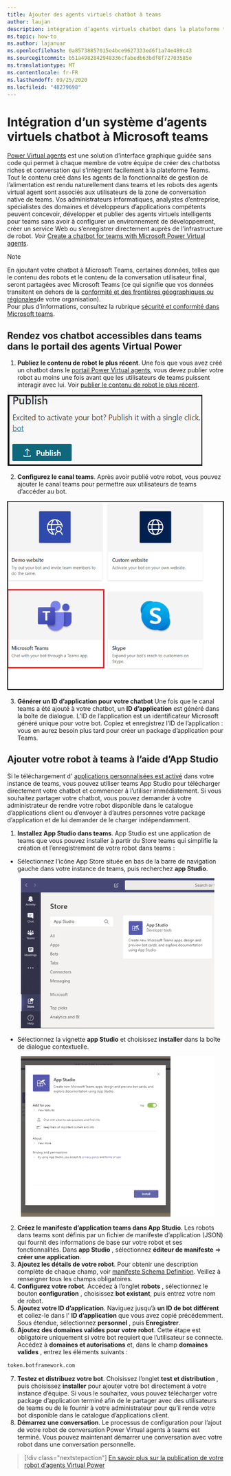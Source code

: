 ```yaml
---
title: Ajouter des agents virtuels chatbot à teams
author: laujan
description: intégration d’agents virtuels chatbot dans la plateforme teams
ms.topic: how-to
ms.author: lajanuar
ms.openlocfilehash: 0a85738857015e4bce9627333ed6f1a74e489c43
ms.sourcegitcommit: b51a4982842948336cfabedb63bdf8f72703585e
ms.translationtype: MT
ms.contentlocale: fr-FR
ms.lasthandoff: 09/25/2020
ms.locfileid: "48279698"
---
```

# <a name="integrate-a-power-virtual-agents-chatbot-with-microsoft-teams"></a>Intégration d’un système d’agents virtuels chatbot à Microsoft teams

[Power Virtual agents](/power-virtual-agents/fundamentals-what-is-power-virtual-agents) est une solution d’interface graphique guidée sans code qui permet à chaque membre de votre équipe de créer des chatbotss riches et conversation qui s’intègrent facilement à la plateforme Teams. Tout le contenu créé dans les agents de la fonctionnalité de gestion de l’alimentation est rendu naturellement dans teams et les robots des agents virtual agent sont associés aux utilisateurs de la zone de conversation native de teams. Vos administrateurs informatiques, analystes d’entreprise, spécialistes des domaines et développeurs d’applications compétents peuvent concevoir, développer et publier des agents virtuels intelligents pour teams sans avoir à configurer un environnement de développement, créer un service Web ou s’enregistrer directement auprès de l’infrastructure de robot.  *Voir* [Create a chatbot for teams with Microsoft Power Virtual agents](../what-are-bots.md#create-a-chatbot-for-teams-with-microsoft-power-virtual-agents).

> [!NOTE]
> En ajoutant votre chatbot à Microsoft Teams, certaines données, telles que le contenu des robots et le contenu de la conversation utilisateur final, seront partagées avec Microsoft Teams (ce qui signifie que vos données transitent en dehors de la [conformité et des frontières géographiques ou régionales](/power-virtual-agents/data-location)de votre organisation). <br/>
> Pour plus d’informations, consultez la rubrique [sécurité et conformité dans Microsoft teams](/MicrosoftTeams/security-compliance-overview).

## <a name="make-your-chatbot-reachable-in-teams-in-the-power-virtual-agents-portal"></a>Rendez vos chatbot accessibles dans teams dans le portail des agents Virtual Power

1. **Publiez le contenu de robot le plus récent**.  Une fois que vous avez créé un chatbot dans le [portail Power Virtual agents](https://powervirtualagents.microsoft.com), vous devez publier votre robot au moins une fois avant que les utilisateurs de teams puissent interagir avec lui. Voir [publier le contenu de robot le plus récent](/power-virtual-agents/publication-fundamentals-publish-channels#publish-the-latest-bot-content).

![publier dans le portail des agents Virtual Power](../../assets/images/pva-publish.png)

2. **Configurez le canal teams**. Après avoir publié votre robot, vous pouvez ajouter le canal teams pour permettre aux utilisateurs de teams d’accéder au bot.

![canaux dans le portail des agents Virtual Power](../../assets/images/pva-channels.png)

3. **Générer un ID d’application pour votre chatbot**  Une fois que le canal teams a été ajouté à votre chatbot, un **ID d’application** est généré dans la boîte de dialogue. L’ID de l’application est un identificateur Microsoft généré unique pour votre bot.  Copiez et enregistrez l’ID de l’application : vous en aurez besoin plus tard pour créer un package d’application pour Teams.

## <a name="add-your-bot-to-teams-using-app-studio"></a>Ajouter votre robot à teams à l’aide d’App Studio

Si le téléchargement d' [applications personnalisées est activé](/microsoftteams/admin-settings) dans votre instance de teams, vous pouvez utiliser teams App Studio pour télécharger directement votre chatbot et commencer à l’utiliser immédiatement. Si vous souhaitez partager votre chatbot, vous pouvez demander à votre administrateur de rendre votre robot disponible dans le catalogue d’applications client ou d’envoyer à d’autres personnes votre package d’application et de lui demander de le charger indépendamment.

1. **Installez App Studio dans teams**. App Studio est une application de teams que vous pouvez installer à partir du Store teams qui simplifie la création et l’enregistrement de votre robot dans teams : 

  * Sélectionnez l’icône App Store située en bas de la barre de navigation gauche dans votre instance de teams, puis recherchez **app Studio**.
>
&emsp;&emsp; <img  width="450px" title="Recherche d’App Studio dans le Store" src="../../assets/images/get-started/app-studio-store.png" alt="app in studio store view"/>    

  * Sélectionnez la vignette **app Studio** et choisissez **installer** dans la boîte de dialogue contextuelle.
>
&emsp;&emsp; <img  width="450px" title="Installation d’App Studio" src="../../assets/images/get-started/app-studio-install.png" alt="install app studio view"/>

2. **Créez le manifeste d’application teams dans App Studio**.  Les robots dans teams sont définis par un fichier de manifeste d’application (JSON) qui fournit des informations de base sur votre robot et ses fonctionnalités. Dans **app Studio** , sélectionnez **éditeur de manifeste**   =>  **créer une application**.
3. **Ajoutez les détails de votre robot**. Pour obtenir une description complète de chaque champ, voir [manifeste Schema Definition](../../resources/schema/manifest-schema.md). Veillez à renseigner tous les champs obligatoires.
4. **Configurez votre robot**. Accédez à l’onglet **robots** , sélectionnez le bouton **configuration** , choisissez **bot existant**, puis entrez votre nom de robot.
5. **Ajoutez votre ID d’application**. Naviguez jusqu’à **un ID de bot différent** et collez-le dans l' **ID d’application** que vous avez copié précédemment. Sous étendue, sélectionnez **personnel** , puis **Enregistrer**.
6. **Ajoutez des domaines valides pour votre robot**.  Cette étape est obligatoire uniquement si votre bot requiert que l’utilisateur se connecte. Accédez à **domaines et autorisations** et, dans le champ **domaines valides** , entrez les éléments suivants :

```bash
token.botframework.com
```

7.  **Testez et distribuez votre bot**. Choisissez l’onglet **test et distribution** , puis choisissez **installer** pour ajouter votre bot directement à votre instance d’équipe. Si vous le souhaitez, vous pouvez télécharger votre package d’application terminé afin de le partager avec des utilisateurs de teams ou de le fournir à votre administrateur pour qu’il rende votre bot disponible dans le catalogue d’applications client.
8. **Démarrez une conversation**. Le processus de configuration pour l’ajout de votre robot de conversation Power Virtual agents à teams est terminé. Vous pouvez maintenant démarrer une conversation avec votre robot dans une conversation personnelle.

> [!div class="nextstepaction"]
> [En savoir plus sur la publication de votre robot d’agents Virtual Power](/power-virtual-agents/publication-fundamentals-publish-channels)
